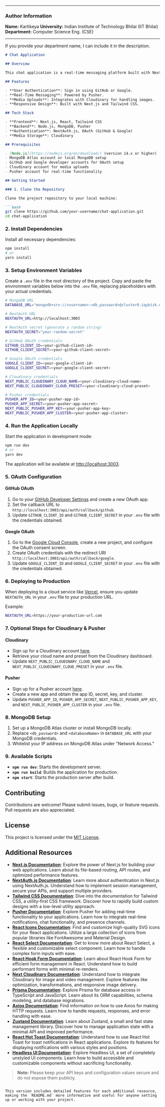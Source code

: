 

---

### Author Information

**Name:** Kartikeya 
**University:** Indian Institute of Technology Bhilai (IIT Bhilai)  
**Department:** Computer Science Eng. (CSE)  

---

If you provide your department name, I can include it in the description.


```markdown
# Chat Application

## Overview

This chat application is a real-time messaging platform built with Next.js, MongoDB, Pusher, Cloudinary, and OAuth authentication using GitHub and Google. It supports user authentication, real-time messaging, and media file uploads.

## Features

- **User Authentication**: Sign in using GitHub or Google.
- **Real-Time Messaging**: Powered by Pusher.
- **Media Uploads**: Integrates with Cloudinary for handling images.
- **Responsive Design**: Built with Next.js and Tailwind CSS.

## Tech Stack

- **Frontend**: Next.js, React, Tailwind CSS
- **Backend**: Node.js, MongoDB, Pusher
- **Authentication**: NextAuth.js, OAuth (GitHub & Google)
- **Media Storage**: Cloudinary

## Prerequisites

- [Node.js](https://nodejs.org/en/download/) (version 14.x or higher)
- MongoDB Atlas account or local MongoDB setup
- GitHub and Google developer accounts for OAuth setup
- Cloudinary account for media uploads
- Pusher account for real-time functionality

## Getting Started

### 1. Clone the Repository

Clone the project repository to your local machine:

```bash
git clone https://github.com/your-username/chat-application.git
cd chat-application
```

### 2. Install Dependencies

Install all necessary dependencies:

```bash
npm install
# or
yarn install
```

### 3. Setup Environment Variables

Create a `.env` file in the root directory of the project. Copy and paste the environment variables below into the `.env` file, replacing placeholders with your actual credentials.

```bash
# MongoDB URL
DATABASE_URL="mongodb+srv://<username>:<db_password>@cluster0.iqybizk.mongodb.net/<databaseName>?retryWrites=true&w=majority"

# NextAuth URL
NEXTAUTH_URL=http://localhost:3003

# NextAuth secret (generate a random string)
NEXTAUTH_SECRET="your-random-secret"

# GitHub OAuth credentials
GITHUB_CLIENT_ID=<your-github-client-id>
GITHUB_CLIENT_SECRET=<your-github-client-secret>

# Google OAuth credentials
GOOGLE_CLIENT_ID=<your-google-client-id>
GOOGLE_CLIENT_SECRET=<your-google-client-secret>

# Cloudinary credentials
NEXT_PUBLIC_CLOUDINARY_CLOUD_NAME=<your-cloudinary-cloud-name>
NEXT_PUBLIC_CLOUDINARY_CLOUD_PRESET=<your-cloudinary-cloud-preset>

# Pusher credentials
PUSHER_APP_ID=<your-pusher-app-id>
PUSHER_APP_SECRET=<your-pusher-app-secret>
NEXT_PUBLIC_PUSHER_APP_KEY=<your-pusher-app-key>
NEXT_PUBLIC_PUSHER_APP_CLUSTER=<your-pusher-app-cluster>
```

### 4. Run the Application Locally

Start the application in development mode:

```bash
npm run dev
# or
yarn dev
```

The application will be available at [http://localhost:3003](http://localhost:3003).

### 5. OAuth Configuration

#### GitHub OAuth

1. Go to your [GitHub Developer Settings](https://github.com/settings/developers) and create a new OAuth app.
2. Set the callback URL to `http://localhost:3003/api/auth/callback/github`.
3. Update `GITHUB_CLIENT_ID` and `GITHUB_CLIENT_SECRET` in your `.env` file with the credentials obtained.

#### Google OAuth

1. Go to the [Google Cloud Console](https://console.cloud.google.com/), create a new project, and configure the OAuth consent screen.
2. Create OAuth credentials with the redirect URI `http://localhost:3003/api/auth/callback/google`.
3. Update `GOOGLE_CLIENT_ID` and `GOOGLE_CLIENT_SECRET` in your `.env` file with the credentials obtained.

### 6. Deploying to Production

When deploying to a cloud service like [Vercel](https://vercel.com/), ensure you update `NEXTAUTH_URL` in your `.env` file to your production URL.

Example:

```bash
NEXTAUTH_URL=https://your-production-url.com
```

### 7. Optional Steps for Cloudinary & Pusher

#### Cloudinary

- Sign up for a Cloudinary account [here](https://cloudinary.com/).
- Retrieve your cloud name and preset from the Cloudinary dashboard.
- Update `NEXT_PUBLIC_CLOUDINARY_CLOUD_NAME` and `NEXT_PUBLIC_CLOUDINARY_CLOUD_PRESET` in your `.env` file.

#### Pusher

- Sign up for a Pusher account [here](https://pusher.com/).
- Create a new app and obtain the app ID, secret, key, and cluster.
- Update `PUSHER_APP_ID`, `PUSHER_APP_SECRET`, `NEXT_PUBLIC_PUSHER_APP_KEY`, and `NEXT_PUBLIC_PUSHER_APP_CLUSTER` in your `.env` file.

### 8. MongoDB Setup

1. Set up a MongoDB Atlas cluster or install MongoDB locally.
2. Replace `<db_password>` and `<databaseName>` in `DATABASE_URL` with your MongoDB credentials.
3. Whitelist your IP address on MongoDB Atlas under "Network Access."

### 9. Available Scripts

- **`npm run dev`**: Starts the development server.
- **`npm run build`**: Builds the application for production.
- **`npm start`**: Starts the production server after build.

## Contributing

Contributions are welcome! Please submit issues, bugs, or feature requests. Pull requests are also appreciated.

## License

This project is licensed under the [MIT License](LICENSE).

## Additional Resources

- **[Next.js Documentation](https://nextjs.org/docs)**: Explore the power of Next.js for building your web applications. Learn about its file-based routing, API routes, and optimized performance features.
- **[NextAuth.js Documentation](https://next-auth.js.org/getting-started/introduction)**: Learn more about authentication in Next.js using NextAuth.js. Understand how to implement session management, secure your APIs, and support multiple providers.
- **[Tailwind CSS Documentation](https://tailwindcss.com/docs)**: Dive into the documentation for Tailwind CSS, a utility-first CSS framework. Discover how to rapidly build custom designs with a low-level utility approach.
- **[Pusher Documentation](https://pusher.com/docs)**: Explore Pusher for adding real-time functionality to your applications. Learn how to integrate real-time notifications, chat functionality, and presence channels.
- **[React Icons Documentation](https://react-icons.github.io/react-icons/)**: Find and customize high-quality SVG icons for your React applications. Utilize a large collection of icons from popular libraries like FontAwesome and Material Design.
- **[React Select Documentation](https://react-select.com/home)**: Get to know more about React Select, a flexible and customizable select component. Learn how to handle complex form inputs with ease.
- **[React Hook Form Documentation](https://react-hook-form.com/get-started)**: Learn about React Hook Form for efficient form management in React. Understand how to build performant forms with minimal re-renders.
- **[Next Cloudinary Documentation](https://cloudinary.com/documentation/nextjs_image_and_video)**: Understand how to integrate Cloudinary for image and video management. Explore features like optimization, transformations, and responsive image delivery.
- **[Prisma Documentation](https://www.prisma.io/docs/)**: Explore Prisma for database access in TypeScript and JavaScript. Learn about its ORM capabilities, schema modeling, and database migrations.
- **[Axios Documentation](https://axios-http.com/docs/intro)**: Find information on how to use Axios for making HTTP requests. Learn how to handle requests, responses, and error handling with ease.
- **[Zustand Documentation](https://github.com/pmndrs/zustand)**: Learn about Zustand, a small and fast state management library. Discover how to manage application state with a minimal API and improved performance.
- **[React Hot Toast Documentation](https://react-hot-toast.com/docs)**: Understand how to use React Hot Toast for toast notifications in React applications. Explore its features for displaying notifications with various styles and positions.
- **[Headless UI Documentation](https://headlessui.dev/)**: Explore Headless UI, a set of completely unstyled UI components. Learn how to build accessible and customizable components without sacrificing functionality.

> **Note:** Please keep your API keys and configuration values secure and do not expose them publicly.
```

This version includes detailed features for each additional resource, making the `README.md` more informative and useful for anyone setting up or working with your project.
